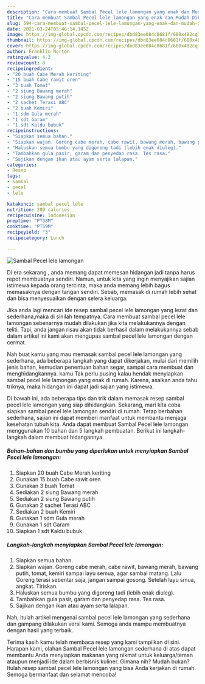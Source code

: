 ```yaml
---
description: "Cara membuat Sambal Pecel lele lamongan yang enak dan Mudah Dibuat"
title: "Cara membuat Sambal Pecel lele lamongan yang enak dan Mudah Dibuat"
slug: 594-cara-membuat-sambal-pecel-lele-lamongan-yang-enak-dan-mudah-dibuat
date: 2021-03-24T05:46:14.145Z
image: https://img-global.cpcdn.com/recipes/dbd83ee084c8681f/680x482cq70/sambal-pecel-lele-lamongan-foto-resep-utama.jpg
thumbnail: https://img-global.cpcdn.com/recipes/dbd83ee084c8681f/680x482cq70/sambal-pecel-lele-lamongan-foto-resep-utama.jpg
cover: https://img-global.cpcdn.com/recipes/dbd83ee084c8681f/680x482cq70/sambal-pecel-lele-lamongan-foto-resep-utama.jpg
author: Franklin Norton
ratingvalue: 4.3
reviewcount: 8
recipeingredient:
- "20 buah Cabe Merah keriting"
- "15 buah Cabe rawit oren"
- "3 buah Tomat"
- "2 siung Bawang merah"
- "2 siung Bawang putih"
- "2 sachet Terasi ABC"
- "2 buah Kemiri"
- "1 sdm Gula merah"
- "1 sdt Garam"
- "1 sdt Kaldu bubuk"
recipeinstructions:
- "Siapkan semua bahan."
- "Siapkan wajan. Goreng cabe merah, cabe rawit, bawang merah, bawang putih, tomat, kemiri sampai layu semua, agar sambal matang. Lalu Goreng terasi sebentar saja, jangan sampai gosong. Setelah layu smua, angkat. Tiriskan."
- "Haluskan semua bumbu yang digoreng tadi (lebih enak diuleg)."
- "Tambahkan gula pasir, garam dan penyedap rasa. Tes rasa."
- "Sajikan dengan ikan atau ayam serta lalapan."
categories:
- Resep
tags:
- sambal
- pecel
- lele

katakunci: sambal pecel lele 
nutrition: 209 calories
recipecuisine: Indonesian
preptime: "PT38M"
cooktime: "PT59M"
recipeyield: "3"
recipecategory: Lunch

---
```



![Sambal Pecel lele lamongan](https://img-global.cpcdn.com/recipes/dbd83ee084c8681f/680x482cq70/sambal-pecel-lele-lamongan-foto-resep-utama.jpg)

Di era  sekarang , anda memang dapat memesan hidangan jadi tanpa harus repot membuatnya sendiri. Namun, untuk kita yang ingin menyajikan sajian istimewa kepada orang tercinta, maka anda memang lebih bagus memasaknya dengan tangan sendiri. Sebab, memasak di rumah lebih sehat dan bisa menyesuaikan dengan selera keluarga.

Jika anda lagi mencari ide resep sambal pecel lele lamongan yang lezat dan sederhana,maka di sinilah tempatnya. Cara membuat sambal pecel lele lamongan  sebenarnya mudah dilakukan jika kita melakukannya dengan teliti. Tapi, anda jangan risau akan tidak berhasil dalam melakukannya 
sebab dalam artikel ini kami akan mengupas sambal pecel lele lamongan dengan cermat.  



Nah buat kamu yang mau memasak sambal pecel lele lamongan yang sederhana, ada beberapa langkah yang dapat dikerjakan, mulai dari memilih jenis bahan, kemudian penentuan bahan segar, sampai cara membuat dan menghidangkannya. kamu Tak perlu pusing kalau hendak menyiapkan sambal pecel lele lamongan yang enak di rumah. Karena, asalkan anda  tahu triknya, maka hidangan ini dapat jadi sajian yang istimewa.

Di bawah ini, ada beberapa tips dan trik dalam memasak resep sambal pecel lele lamongan yang siap dihidangkan. Sekarang, mari kita coba siapkan sambal pecel lele lamongan sendiri di rumah. Tetap berbahan sederhana, sajian ini dapat memberi manfaat untuk membantu menjaga kesehatan tubuh kita. Anda dapat membuat Sambal Pecel lele lamongan menggunakan 10 bahan dan 5 langkah pembuatan. Berikut ini langkah-langkah dalam membuat hidangannya.

<!--inarticleads1-->

##### Bahan-bahan dan bumbu yang diperlukan untuk menyiapkan Sambal Pecel lele lamongan:

1. Siapkan 20 buah Cabe Merah keriting
1. Gunakan 15 buah Cabe rawit oren
1. Gunakan 3 buah Tomat
1. Sediakan 2 siung Bawang merah
1. Sediakan 2 siung Bawang putih
1. Gunakan 2 sachet Terasi ABC
1. Sediakan 2 buah Kemiri
1. Gunakan 1 sdm Gula merah
1. Gunakan 1 sdt Garam
1. Siapkan 1 sdt Kaldu bubuk




<!--inarticleads2-->

##### Langkah-langkah menyiapkan Sambal Pecel lele lamongan:

1. Siapkan semua bahan.
1. Siapkan wajan. Goreng cabe merah, cabe rawit, bawang merah, bawang putih, tomat, kemiri sampai layu semua, agar sambal matang. Lalu Goreng terasi sebentar saja, jangan sampai gosong. Setelah layu smua, angkat. Tiriskan.
1. Haluskan semua bumbu yang digoreng tadi (lebih enak diuleg).
1. Tambahkan gula pasir, garam dan penyedap rasa. Tes rasa.
1. Sajikan dengan ikan atau ayam serta lalapan.




Nah, itulah artikel mengenai  sambal pecel lele lamongan  yang sederhana dan gampang dilakukan versi kami. Semoga anda mampu membuatnya dengan hasil yang terbaik. 

Terima kasih kamu telah membaca resep yang kami tampilkan di sini. Harapan kami, olahan  Sambal Pecel lele lamongan sederhana di atas dapat membantu Anda menyiapkan makanan yang nikmat untuk keluarga/teman ataupun menjadi ide dalam berbisnis kuliner. Gimana nih? Mudah bukan? Itulah resep sambal pecel lele lamongan yang bisa Anda kerjakan di rumah. Semoga bermanfaat dan selamat mencoba!

